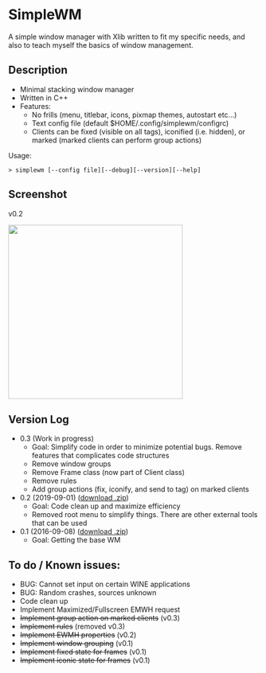 # SimpleWM

A simple window manager with Xlib written to fit my specific needs, and also to teach myself the basics of window management. 

## Description

  - Minimal stacking window manager
  - Written in C++
  - Features:
    - No frills (menu, titlebar, icons, pixmap themes, autostart etc...)
    - Text config file (default $HOME/.config/simplewm/configrc)
    - Clients can be fixed (visible on all tags), iconified (i.e. hidden), or marked (marked clients can perform group actions)

Usage:

`> simplewm [--config file][--debug][--version][--help]`


## Screenshot

v0.2

<a href='https://s6.postimg.cc/8aqgm3lwh/SS_20161008.png' target='_blank'><img src='https://s6.postimg.cc/8aqgm3lwh/SS_20161008.png' width='350' /></a>

## Version Log

  - 0.3 (Work in progress)
    - Goal: Simplify code in order to minimize potential bugs. Remove features that complicates code structures
    - Remove window groups
    - Remove Frame class (now part of Client class)
    - Remove rules
    - Add group actions (fix, iconify, and send to tag) on marked clients
  - 0.2 (2019-09-01) (<a href="https://github.com/kcirick/simplewm/archive/v0.2.zip">download .zip</a>)
    - Goal: Code clean up and maximize efficiency
    - Removed root menu to simplify things. There are other external tools that can be used
  - 0.1 (2016-09-08) (<a href="https://github.com/kcirick/simplewm/archive/v0.1.zip">download .zip</a>)
    - Goal: Getting the base WM

## To do / Known issues:

  - BUG: Cannot set input on certain WINE applications
  - BUG: Random crashes, sources unknown
  - Code clean up
  - Implement Maximized/Fullscreen EMWH request
  - ~~Implement group action on marked clients~~ (v0.3)
  - ~~Implement rules~~ (removed v0.3)
  - ~~Implement EWMH properties~~ (v0.2)
  - ~~Implement window grouping~~ (v0.1)
  - ~~Implement fixed state for frames~~ (v0.1)
  - ~~Implement iconic state for frames~~ (v0.1)
